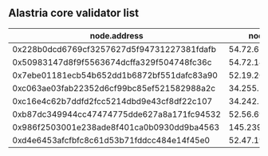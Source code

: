 ## Alastria core validator list

| node.address | node.ip | node.name |
| ------------ | ----------------------------------------- | ---------------------------------- |
| 0x228b0dcd6769cf3257627d5f94731227381fdafb | 54.72.62.93 | VAL_Alastria_TestNet_2_8_03 |
| 0x50983147d8f9f5563674dcffa329f504748fc36c | 54.72.143.79 | VAL_Alastria_TestNet_2_8_01 |
| 0x7ebe01181ecb54b652dd1b6872bf551dafc83a90 | 52.19.202.41 | VAL_Alastria_TestNet_2_8_04 |
| 0xc063ae03fab22352d6cf99bc85ef521582988a2c | 34.255.202.192 | VAL_Alastria_TestNet_2_8_00 |
| 0xc16e4c62b7ddfd2fcc5214dbd9e43cf8df22c107 | 34.242.139.184 | VAL_Alastria_TestNet_2_8_02 |
| 0xb87dc349944cc47474775dde627a8a171fc94532 | 52.56.69.220 | VAL_Alastria_TestNet_2_4_00 |
| 0x986f2503001e238ade8f401ca0b0930dd9ba4563 | 145.239.197.140 | VAL_COUNCILBOX_TestNet_2_8_00 |
| 0xd4e6453afcfbfc8c61d53b71fddcc484e14f45e0 | 52.47.194.145 | VAL_Everis_TestNet_2_4_01 |
